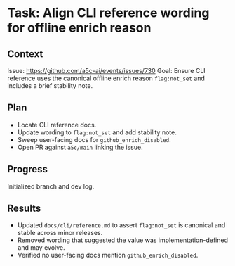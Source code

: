 # Task: Align CLI reference wording for offline enrich reason

## Context

Issue: https://github.com/a5c-ai/events/issues/730
Goal: Ensure CLI reference uses the canonical offline enrich reason `flag:not_set` and includes a brief stability note.

## Plan

- Locate CLI reference docs.
- Update wording to `flag:not_set` and add stability note.
- Sweep user-facing docs for `github_enrich_disabled`.
- Open PR against `a5c/main` linking the issue.

## Progress

Initialized branch and dev log.

## Results

- Updated `docs/cli/reference.md` to assert `flag:not_set` is canonical and stable across minor releases.
- Removed wording that suggested the value was implementation-defined and may evolve.
- Verified no user-facing docs mention `github_enrich_disabled`.

